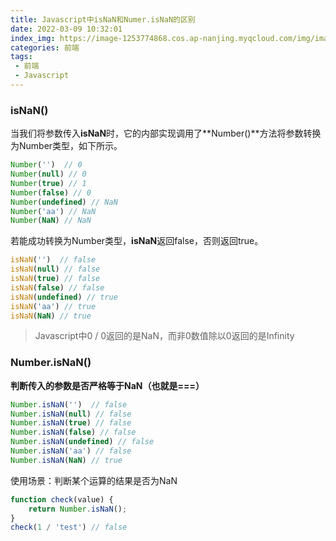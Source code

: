 ```yaml
---
title: Javascript中isNaN和Numer.isNaN的区别
date: 2022-03-09 10:32:01
index_img: https://image-1253774868.cos.ap-nanjing.myqcloud.com/img/image-20220309104530660.png
categories: 前端
tags:
 - 前端
 - Javascript
---
```


### isNaN()
当我们将参数传入**isNaN**时，它的内部实现调用了**Number()**方法将参数转换为Number类型，如下所示。

``` javascript
Number('')  // 0
Number(null) // 0
Number(true) // 1
Number(false) // 0
Number(undefined) // NaN
Number('aa') // NaN
Number(NaN) // NaN
```
若能成功转换为Number类型，**isNaN**返回false，否则返回true。
``` javascript
isNaN('')  // false
isNaN(null) // false
isNaN(true) // false
isNaN(false) // false
isNaN(undefined) // true
isNaN('aa') // true
isNaN(NaN) // true
```
> Javascript中0 / 0返回的是NaN，而非0数值除以0返回的是Infinity

### Number.isNaN()

**判断传入的参数是否严格等于NaN（也就是===）**

``` javascript
Number.isNaN('')  // false
Number.isNaN(null) // false
Number.isNaN(true) // false
Number.isNaN(false) // false
Number.isNaN(undefined) // false
Number.isNaN('aa') // false
Number.isNaN(NaN) // true
```
使用场景：判断某个运算的结果是否为NaN
``` javascript
function check(value) {
	return Number.isNaN();
}
check(1 / 'test') // false
```